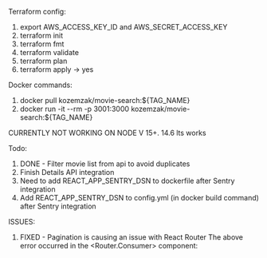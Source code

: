 Terraform config:

1. export AWS_ACCESS_KEY_ID and AWS_SECRET_ACCESS_KEY
2. terraform init
3. terraform fmt
4. terraform validate
5. terraform plan
6. terraform apply -> yes

Docker commands:

1. docker pull kozemzak/movie-search:${TAG_NAME}
2. docker run -it --rm -p 3001:3000 kozemzak/movie-search:${TAG_NAME}

CURRENTLY NOT WORKING ON NODE V 15+. 14.6 lts works

Todo:

1. DONE - Filter movie list from api to avoid duplicates
2. Finish Details API integration
3. Need to add REACT_APP_SENTRY_DSN to dockerfile after Sentry integration
4. Add REACT_APP_SENTRY_DSN to config.yml (in docker build command) after Sentry integration

ISSUES:

1. FIXED - Pagination is causing an issue with React Router
   The above error occurred in the <Router.Consumer> component:
